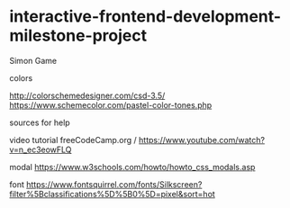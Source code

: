 # interactive-frontend-development-milestone-project
Simon Game



colors

http://colorschemedesigner.com/csd-3.5/
https://www.schemecolor.com/pastel-color-tones.php

sources for help

video tutorial
freeCodeCamp.org / https://www.youtube.com/watch?v=n_ec3eowFLQ

modal
https://www.w3schools.com/howto/howto_css_modals.asp


font 
https://www.fontsquirrel.com/fonts/Silkscreen?filter%5Bclassifications%5D%5B0%5D=pixel&sort=hot



